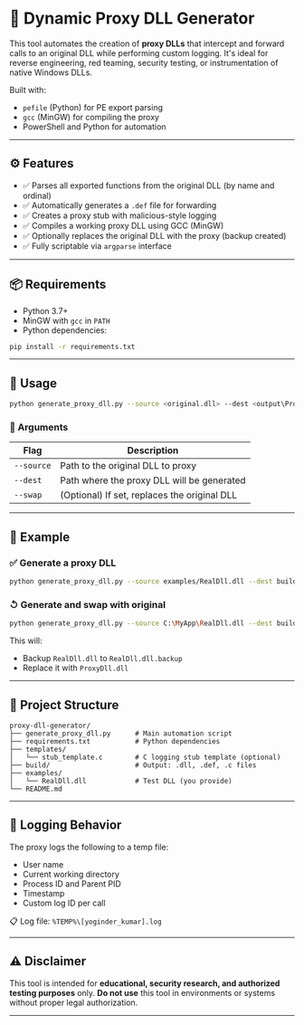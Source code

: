 # 🥪 Dynamic Proxy DLL Generator

This tool automates the creation of **proxy DLLs** that intercept and forward calls to an original DLL while performing custom logging. It's ideal for reverse engineering, red teaming, security testing, or instrumentation of native Windows DLLs.

Built with:

* `pefile` (Python) for PE export parsing
* `gcc` (MinGW) for compiling the proxy
* PowerShell and Python for automation

---

## ⚙️ Features

* ✅ Parses all exported functions from the original DLL (by name and ordinal)
* ✅ Automatically generates a `.def` file for forwarding
* ✅ Creates a proxy stub with malicious-style logging
* ✅ Compiles a working proxy DLL using GCC (MinGW)
* ✅ Optionally replaces the original DLL with the proxy (backup created)
* ✅ Fully scriptable via `argparse` interface

---

## 📦 Requirements

* Python 3.7+
* MinGW with `gcc` in `PATH`
* Python dependencies:

```bash
pip install -r requirements.txt
```

---

## 🚀 Usage

```bash
python generate_proxy_dll.py --source <original.dll> --dest <output\ProxyDll.dll> [--swap]
```

### 🔧 Arguments

| Flag       | Description                                  |
| ---------- | -------------------------------------------- |
| `--source` | Path to the original DLL to proxy            |
| `--dest`   | Path where the proxy DLL will be generated   |
| `--swap`   | (Optional) If set, replaces the original DLL |

---

## 🧪 Example

### ✅ Generate a proxy DLL

```bash
python generate_proxy_dll.py --source examples/RealDll.dll --dest build/ProxyDll.dll
```

### ↺ Generate and swap with original

```bash
python generate_proxy_dll.py --source C:\MyApp\RealDll.dll --dest build\ProxyDll.dll --swap
```

This will:

* Backup `RealDll.dll` to `RealDll.dll.backup`
* Replace it with `ProxyDll.dll`

---

## 📂 Project Structure

```
proxy-dll-generator/
├── generate_proxy_dll.py      # Main automation script
├── requirements.txt           # Python dependencies
├── templates/
│   └── stub_template.c        # C logging stub template (optional)
├── build/                     # Output: .dll, .def, .c files
├── examples/
│   └── RealDll.dll            # Test DLL (you provide)
└── README.md
```
---

## 📜 Logging Behavior

The proxy logs the following to a temp file:

* User name
* Current working directory
* Process ID and Parent PID
* Timestamp
* Custom log ID per call

📋 Log file: `%TEMP%\[yoginder_kumar].log`

---

## ⚠️ Disclaimer

This tool is intended for **educational, security research, and authorized testing purposes** only.
**Do not use** this tool in environments or systems without proper legal authorization.

---
